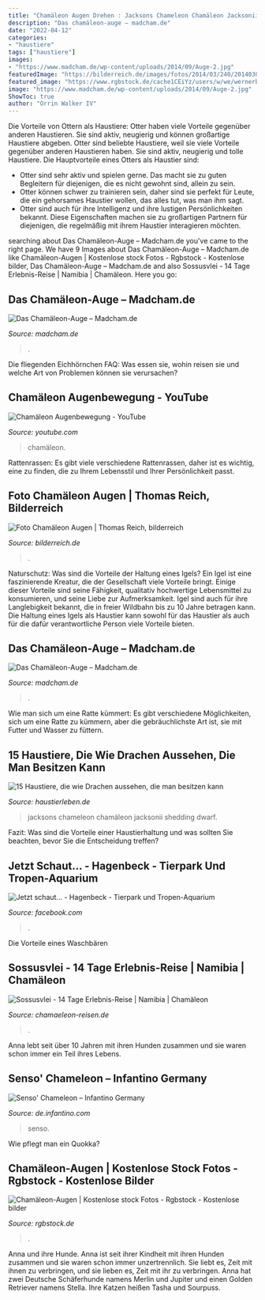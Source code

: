 ```yaml
---
title: "Chamäleon Augen Drehen : Jacksons Chameleon Chamäleon Jacksonii Shedding Dwarf"
description: "Das chamäleon-auge – madcham.de"
date: "2022-04-12"
categories:
- "haustiere"
tags: ["haustiere"]
images:
- "https://www.madcham.de/wp-content/uploads/2014/09/Auge-2.jpg"
featuredImage: "https://bilderreich.de/images/fotos/2014/03/240/20140301_9420/chamaeleon-in-bewegung.jpg"
featured_image: "https://www.rgbstock.de/cache1CEiYz/users/w/we/wernerb/300/qbo5XLa.jpg"
image: "https://www.madcham.de/wp-content/uploads/2014/09/Auge-2.jpg"
ShowToc: true
author: "Orrin Walker IV"
---
```



Die Vorteile von Ottern als Haustiere: Otter haben viele Vorteile gegenüber anderen Haustieren. Sie sind aktiv, neugierig und können großartige Haustiere abgeben.
Otter sind beliebte Haustiere, weil sie viele Vorteile gegenüber anderen Haustieren haben. Sie sind aktiv, neugierig und tolle Haustiere. Die Hauptvorteile eines Otters als Haustier sind:
- Otter sind sehr aktiv und spielen gerne. Das macht sie zu guten Begleitern für diejenigen, die es nicht gewohnt sind, allein zu sein.
- Otter können schwer zu trainieren sein, daher sind sie perfekt für Leute, die ein gehorsames Haustier wollen, das alles tut, was man ihm sagt.
- Otter sind auch für ihre Intelligenz und ihre lustigen Persönlichkeiten bekannt. Diese Eigenschaften machen sie zu großartigen Partnern für diejenigen, die regelmäßig mit ihrem Haustier interagieren möchten.

	

		
searching about Das Chamäleon-Auge – Madcham.de you've came to the right page. We have 9 Images about Das Chamäleon-Auge – Madcham.de like Chamäleon-Augen | Kostenlose stock Fotos - Rgbstock - Kostenlose bilder, Das Chamäleon-Auge – Madcham.de and also Sossusvlei - 14 Tage Erlebnis-Reise | Namibia | Chamäleon. Here you go:
		
    
## Das Chamäleon-Auge – Madcham.de

<img loading=lazy src="https://www.madcham.de/wp-content/uploads/2014/09/Auge-4.jpg" onerror="this.onerror=null;this.src='https://tse3.mm.bing.net/th?id=OIP.GFDCxzoCS8PF7fTMsyaHaQHaE8&amp;pid=15.1';" alt="Das Chamäleon-Auge – Madcham.de">

_Source: madcham.de_

>. 

	

Die fliegenden Eichhörnchen FAQ: Was essen sie, wohin reisen sie und welche Art von Problemen können sie verursachen?

    
## Chamäleon Augenbewegung - YouTube

<img loading=lazy src="https://i.ytimg.com/vi/pv1wrEtTz_8/maxresdefault.jpg" onerror="this.onerror=null;this.src='https://tse1.mm.bing.net/th?id=OIP.kuWnhW_Oit5Zpn3ch3lcVAHaEK&amp;pid=15.1';" alt="Chamäleon Augenbewegung - YouTube">

_Source: youtube.com_

>chamäleon. 

	

Rattenrassen: Es gibt viele verschiedene Rattenrassen, daher ist es wichtig, eine zu finden, die zu Ihrem Lebensstil und Ihrer Persönlichkeit passt.

    
## Foto Chamäleon Augen | Thomas Reich, Bilderreich

<img loading=lazy src="https://bilderreich.de/images/fotos/2014/03/240/20140301_9420/chamaeleon-in-bewegung.jpg" onerror="this.onerror=null;this.src='https://tse1.mm.bing.net/th?id=OIP.9Rh5gJPhBJlLbCD9eYFjygAAAA&amp;pid=15.1';" alt="Foto Chamäleon Augen | Thomas Reich, bilderreich">

_Source: bilderreich.de_

>. 

	

Naturschutz: Was sind die Vorteile der Haltung eines Igels?
Ein Igel ist eine faszinierende Kreatur, die der Gesellschaft viele Vorteile bringt. Einige dieser Vorteile sind seine Fähigkeit, qualitativ hochwertige Lebensmittel zu konsumieren, und seine Liebe zur Aufmerksamkeit. Igel sind auch für ihre Langlebigkeit bekannt, die in freier Wildbahn bis zu 10 Jahre betragen kann. Die Haltung eines Igels als Haustier kann sowohl für das Haustier als auch für die dafür verantwortliche Person viele Vorteile bieten.

    
## Das Chamäleon-Auge – Madcham.de

<img loading=lazy src="https://www.madcham.de/wp-content/uploads/2014/09/Auge-2.jpg" onerror="this.onerror=null;this.src='https://tse4.mm.bing.net/th?id=OIP.ckr-6lXOagB14Ny6VIPxVAHaFP&amp;pid=15.1';" alt="Das Chamäleon-Auge – Madcham.de">

_Source: madcham.de_

>. 

	

Wie man sich um eine Ratte kümmert: Es gibt verschiedene Möglichkeiten, sich um eine Ratte zu kümmern, aber die gebräuchlichste Art ist, sie mit Futter und Wasser zu füttern.

    
## 15 Haustiere, Die Wie Drachen Aussehen, Die Man Besitzen Kann

<img loading=lazy src="https://haustierleben.de/wp-content/uploads/2018/11/Jacksons-Chamäleon-560x420.jpg" onerror="this.onerror=null;this.src='https://tse3.mm.bing.net/th?id=OIP.mc36yNLKwRYRyjXpXGvYqAHaFj&amp;pid=15.1';" alt="15 Haustiere, die wie Drachen aussehen, die man besitzen kann">

_Source: haustierleben.de_

>jacksons chameleon chamäleon jacksonii shedding dwarf. 

	

Fazit: Was sind die Vorteile einer Haustierhaltung und was sollten Sie beachten, bevor Sie die Entscheidung treffen?

    
## Jetzt Schaut... - Hagenbeck - Tierpark Und Tropen-Aquarium

<img loading=lazy src="https://lookaside.fbsbx.com/lookaside/crawler/media/?media_id=573346459964693&amp;get_thumbnail=1" onerror="this.onerror=null;this.src='https://tse4.mm.bing.net/th?id=OIP.3tPYeOcUBp-Vc2giE6Y-LQHaFj&amp;pid=15.1';" alt="Jetzt schaut... - Hagenbeck - Tierpark und Tropen-Aquarium">

_Source: facebook.com_

>. 

	

Die Vorteile eines Waschbären

    
## Sossusvlei - 14 Tage Erlebnis-Reise | Namibia | Chamäleon

<img loading=lazy src="https://www.chamaeleon-reisen.de/data/thumbs/a5f0f2ab9298a9675d530611d82a68eb/Namibia-GaestefarmGelukspoort_1920x675.jpg" onerror="this.onerror=null;this.src='https://tse2.mm.bing.net/th?id=OIP.5QtT8TpAMM0PkjlV3rAdPAHaEK&amp;pid=15.1';" alt="Sossusvlei - 14 Tage Erlebnis-Reise | Namibia | Chamäleon">

_Source: chamaeleon-reisen.de_

>. 

	

Anna lebt seit über 10 Jahren mit ihren Hunden zusammen und sie waren schon immer ein Teil ihres Lebens.

    
## Senso&#039; Chameleon – Infantino Germany

<img loading=lazy src="http://cdn.shopify.com/s/files/1/0266/5601/4389/products/Senso_Turtle_8060c749-ba8d-4d34-9d99-3b716f7458c6_grande.jpg?v=1566375664" onerror="this.onerror=null;this.src='https://tse3.mm.bing.net/th?id=OIP.n2Qsd7oYzzzJSP9xzJIknwHaHa&amp;pid=15.1';" alt="Senso&#039; Chameleon – Infantino Germany">

_Source: de.infantino.com_

>senso. 

	

Wie pflegt man ein Quokka?

    
## Chamäleon-Augen | Kostenlose Stock Fotos - Rgbstock - Kostenlose Bilder

<img loading=lazy src="https://www.rgbstock.de/cache1CEiYz/users/w/we/wernerb/300/qbo5XLa.jpg" onerror="this.onerror=null;this.src='https://tse1.mm.bing.net/th?id=OIP.8zl8BXhx0Vw2uU7kvDPAdAAAAA&amp;pid=15.1';" alt="Chamäleon-Augen | Kostenlose stock Fotos - Rgbstock - Kostenlose bilder">

_Source: rgbstock.de_

>. 

	

Anna und ihre Hunde.
Anna ist seit ihrer Kindheit mit ihren Hunden zusammen und sie waren schon immer unzertrennlich. Sie liebt es, Zeit mit ihnen zu verbringen, und sie lieben es, Zeit mit ihr zu verbringen. Anna hat zwei Deutsche Schäferhunde namens Merlin und Jupiter und einen Golden Retriever namens Stella. Ihre Katzen heißen Tasha und Sourpuss.

